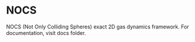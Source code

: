 # NOCS
NOCS (Not Only Colliding Spheres) exact 2D gas dynamics framework.
For documentation, visit docs folder.
